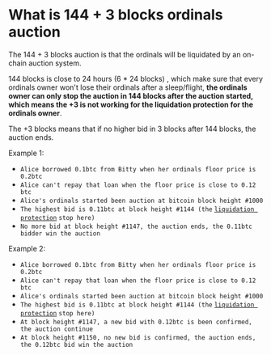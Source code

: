 # What is 144 + 3 blocks ordinals auction

The 144 + 3 blocks auction is that the ordinals will be liquidated by an on-chain auction system.

144 blocks is close to 24 hours (6 \* 24 blocks) , which make sure that every ordinals owner won't lose their ordinals after a sleep/flight, **the ordinals owner can only stop the auction in 144 blocks after the auction started, which means the +3 is not working for the liquidation protection for the ordinals owner**.

The +3 blocks means that if no higher bid in 3 blocks after 144 blocks, the auction ends.

Example 1:

* `Alice borrowed 0.1btc from Bitty when her ordinals floor price is 0.2btc`
* `Alice can't repay that loan when the floor price is close to 0.12 btc`
* `Alice's ordinals started been auction at bitcoin block height #1000`
* `The highest bid is 0.11btc at block height #1144 (the` [`liquidation protection`](../introduction/pros-for-borrower/liquidation-protection.md) `stop here)`
* `No more bid at block height #1147, the auction ends, the 0.11btc bidder win the auction`

Example 2:

* `Alice borrowed 0.1btc from Bitty when her ordinals floor price is 0.2btc`
* `Alice can't repay that loan when the floor price is close to 0.12 btc`
* `Alice's ordinals started been auction at bitcoin block height #1000`
* `The highest bid is 0.11btc at block height #1144 (the` [`liquidation protection`](../introduction/pros-for-borrower/liquidation-protection.md) `stop here)`
* `At block height #1147, a new bid with 0.12btc is been confirmed, the auction continue`
* `At block height #1150, no new bid is confirmed, the auction ends, the 0.12btc bid win the auction`

